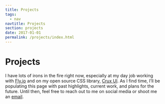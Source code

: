 ```yaml
---
title: Projects
tags:
  - nav
navtitle: Projects
section: projects
date: 2017-01-01
permalink: /projects/index.html
---
```


# Projects

I have lots of irons in the fire right now, especially at my day job working with <a href="https:/fly.io" target="_blank">Fly.io</a> and on my open source CSS library, <a href="https://cruxui.com" target="_blank">Crux UI</a>. As I find time, I’ll be populating this page with past highlights, current work, and plans for the future. Until then, feel free to reach out to me on social media or shoot me an <a href="mailto:hello@kylefoster.design">email</a>.

<!-- # Howdy!

I’m a digital designer, developer, and creative leader based in Chicago, Illinois. For over a decade I’ve helped companies create intuitive and attractive digital experiences that solve problems and exceed business objectives. During my career I’ve worked solo, collaboratively, and helped build creative teams from the ground up. Most recently, I’ve specialized in establishing brands and delivering products in the startup space. If you have a project and would like to chat about working together, <a class="underline" href="/services/">hit me up</a>.

Right now I’m collaborating with the amazing people at Fly.io to build a better Internet.

<svg width="300" role="img" fill="currentColor" fill-rule="evenodd" aria-labelledby="logo-title logo-description" viewBox="0 0 161 60"><g bufferred-rendering="static"><title id="logo-title">Fly</title><desc id="logo-description">App performance optimization</desc><path d="M98.516 56.676h-6.733c-.194-.038-.348-.131-.292-.432l5.433-13.534-8.194-19.162-.025-.121.023-.121.068-.103.102-.069.121-.025h6.78l.123.025.103.07.067.106 4.426 11.442 4.471-11.443.067-.105.103-.07.123-.025h6.779l.12.024.102.068c.116.173.085.26.069.342l-13.544 32.937-.068.102-.102.069-.121.024v.001zm18.75-19.3c2.248.019 4.363 1.857 4.269 4.304-.064 1.686-1.261 3.257-2.893 3.789-1.868.61-4.138-.139-5.125-1.888-.976-1.729-.534-4.186 1.189-5.412.725-.516 1.616-.786 2.506-.794h.054l.001.001zm31.345-14.726c3.781.016 7.56 1.837 9.637 5.092 2.459 3.852 2.367 9.267-.19 13.02-2.368 3.476-6.831 5.327-11.198 4.719-3.694-.514-7.087-2.905-8.639-6.332-2.095-4.623-1.064-10.601 2.903-13.897 2.059-1.711 4.757-2.591 7.414-2.602h.073zm-15.704 22.579h-6.323c-.119-.024-.121-.025-.222-.092l-.069-.102-.023-.12v-21.491c.023-.119.024-.121.092-.223l.101-.068.12-.024h6.323l.121.024.102.068.068.102.024.121v21.491c-.024.119-.025.121-.092.222l-.102.068-.121.024h.001zm-64.848-.002h-6.414l-.12-.024-.102-.068-.068-.102-.024-.12v-16.113h-3.717l-.12-.024c-.101-.068-.102-.069-.17-.17l-.024-.12v-5.063l.024-.12c.116-.173.209-.178.29-.194h3.717c0-1.12-.01-2.239.142-3.356.296-2.18 1.147-4.361 2.786-5.902 1.837-1.727 4.486-2.421 7.016-2.43l.04.001v.001h14.632l.12.024.102.068.068.102.024.12v33.179l-.024.12c-.068.101-.069.102-.17.17l-.12.024h-6.369l-.12-.024c-.101-.068-.102-.069-.17-.17l-.024-.12v-31.641l-2.366 4.724c-.047.062-.087.137-.281.173-1.776 0-3.553-.005-5.329 0-.822.007-1.646.287-2.165.96-.608.788-.744 1.836-.749 2.793v1.185h3.992l.12.024.102.068.068.102.024.12v5.063l-.024.12c-.068.101-.069.102-.17.17l-.12.024h-3.992v16.113c-.016.082-.021.175-.194.29l-.12.024zm80.486-15.69c-2.05.018-3.978 1.507-4.379 3.612-.33 1.735.29 3.657 1.69 4.691 1.893 1.399 4.937 1.06 6.384-.91 1.353-1.842 1.11-4.757-.618-6.276-.823-.724-1.925-1.107-3.019-1.117h-.058l.001-.001zm-18.775-18.117c1.632.014 3.241 1.002 3.87 2.486.676 1.595.185 3.607-1.223 4.724-1.417 1.124-3.575 1.204-5.113.194-1.202-.789-1.956-2.229-1.849-3.655.152-2.038 2.124-3.718 4.234-3.749h.081v-.001zM19.347 49.8l.21.062.184.12.012.01.06.052.102.092c.432.394.85.802 1.252 1.226.286.302.562.61.828.93.172.206.338.416.5.63.154.208.3.42.44.636.124.194.24.392.348.594.094.178.18.362.254.548.13.324.226.662.26 1.01l.01.194-.016.46c-.036.384-.124.766-.27 1.124-.18.448-.448.854-.788 1.196-.12.122-.25.236-.384.342l-.338.236-.292.166c-.58.304-1.224.476-1.875.54-.212.02-.424.03-.636.028-.23 0-.46-.014-.688-.04-.38-.044-.756-.126-1.12-.252-.31-.106-.612-.244-.894-.416-.3-.182-.578-.404-.82-.66-.314-.33-.562-.718-.734-1.14-.138-.342-.226-.702-.264-1.068l-.022-.346.004-.276c.01-.168.036-.336.074-.5.042-.182.098-.36.166-.532.068-.176.144-.35.23-.518.104-.204.218-.404.338-.598.132-.208.268-.41.414-.608.222-.306.458-.602.702-.888.258-.302.524-.598.8-.884.346-.362.704-.712 1.074-1.052l.252-.226.012-.012c.184-.118.184-.118.394-.18h.22zm.346-49.792l.516.012.23.014 1.398.114 1.933.27.14.032 1.875.46.528.156.6.204.73.272.566.238.882.412.492.248.998.582.304.182 1.36.984.332.288.938.848.804.854.222.244.944 1.242.14.222.728 1.216.204.388.41.902.428 1.052.14.41.456 1.643.356 2.223.062.69.056.992.004.144-.02 1.108-.012.21-.056.438-.312 1.771-.046.216-.72 2.225-.67 1.603-.85 1.687-1.526 2.633-.784 1.186-.95 1.408-.686.93-1.336 1.773-.918 1.142-1.354 1.637-.948 1.096-1.472 1.645-.926 1.006-2.741 2.835-.062.062-1.466 1.43-.812.764-.05.046-.062.058-.082.056-.058.026-.16.054-.382-.016-.034-.012-.208-.13-.028-.024-.026-.026-.11-.1-.302-.282-.022-.022-2.689-2.643-.832-.854-2.127-2.267-.506-.55-2.565-2.969-.718-.88-2.259-2.913-.224-.298-1.715-2.503-.466-.744-1.232-2.097-.358-.65-1.076-2.251-.172-.442-.618-1.723-.214-.732-.174-.71-.146-.774-.118-.866-.046-.528-.02-.988.004-.168.026-.532.214-2.157.05-.278.49-2.153.01-.04.082-.24.342-.994.106-.25.558-1.218.378-.708.536-.878.534-.78.372-.488.436-.52.478-.524.39-.39 1.028-.896.768-.622.906-.61.646-.41 1.37-.714 1.945-.8.096-.038 1.729-.502.678-.15.932-.186.634-.094.974-.122.658-.056 1.312-.072h.008l.488-.006.048.002.006-.002h.036l.42.008zm-1.106 3.057c-.196.022-.39.048-.584.086-.288.054-.574.13-.852.226-.3.102-.592.226-.874.372-.188.096-.37.202-.548.314-1.322.84-2.331 2.099-3.075 3.463-.124.228-.242.458-.352.694-.132.28-.254.564-.368.85-.148.376-.282.756-.404 1.142-.148.472-.278.948-.39 1.43-.142.606-.258 1.22-.35 1.835-.118.784-.198 1.573-.248 2.361-.032.502-.052 1.004-.062 1.508-.012.578-.006 1.156.034 1.733.096 1.35.328 2.689.632 4.007.384 1.663.884 3.297 1.448 4.906.71 2.021 1.522 4.005 2.403 5.958 1.086 2.415 2.277 4.78 3.539 7.106l.096.174v-38.17l-.044.004zm4.996.096c.88.182 1.747.424 2.591.732 1.202.44 2.357 1.012 3.419 1.727 1.44.968 2.701 2.197 3.677 3.633.576.846 1.052 1.761 1.422 2.717.548 1.408.866 2.899.992 4.403.032.394.054.788.062 1.184.008.368.006.736-.024 1.104-.064.822-.236 1.635-.466 2.427-.186.648-.416 1.284-.672 1.909-.318.778-.676 1.538-1.066 2.283-.862 1.653-1.857 3.233-2.923 4.764-1.312 1.885-2.731 3.693-4.213 5.448-1.548 1.835-3.169 3.611-4.842 5.334l-.214.218c1.184-2.209 2.303-4.455 3.327-6.746.57-1.272 1.112-2.561 1.619-3.861.554-1.428 1.064-2.877 1.506-4.343.332-1.098.626-2.209.866-3.331.206-.962.37-1.937.47-2.915.044-.426.074-.854.09-1.282.012-.39.012-.782.006-1.172-.008-.502-.026-1.002-.058-1.502-.12-2.013-.428-4.019-1.02-5.95-.128-.416-.272-.826-.43-1.23-.12-.308-.25-.614-.388-.914-.758-1.637-1.817-3.169-3.249-4.285l-.482-.348z"></path></g></svg>

I’m also actively developing Crux UI – an open source utility-first CSS library.

<svg width="300px" viewBox="0 0 963 399" aria-labelledby="logo-title logo-description" role="img" fill-rule="evenodd" clip-rule="evenodd">
  <title id="logo-title">Crux UI</title>
  <desc id="logo-description">A utility-first CSS library</desc>
  <path d="M963 39.9c0-22.021-17.879-39.9-39.9-39.9h-883.2c-22.021 0-39.9 17.879-39.9 39.9v319.2c0 22.021 17.879 39.9 39.9 39.9h883.2c22.021 0 39.9-17.879 39.9-39.9v-319.2z" fill="#F30048"></path>
  <path d="M202.969 273.414l76.546-76.546c16.984-16.984 16.984-44.561 0-61.545-16.984-16.983-44.561-16.983-61.545 0l-14.456 14.457M202.989 273.414l-76.546-76.546c-16.984-16.984-16.984-44.561 0-61.545 16.984-16.983 44.561-16.983 61.545 0l14.981 14.981M217.592 256.63l-75.303-75.303c-8.323-8.323-8.323-21.836 0-30.158 8.322-8.322 21.835-8.322 30.157 0l75.165 75.165M158.347 166.53l74.841 74.841" stroke="#FFF" stroke-width="11" fill="none" stroke-linecap="round"></path>
  <path d="M367.73 275.52l-8.788-19.39c-.131-.237-.315-.421-.578-.421h-2.131c-.263 0-.448.184-.579.421l-8.787 19.39c-.211.474.079.71.394.71h4.183c.263 0 .448-.236.632-.657l.736-1.632h8.998l.71 1.632c.185.421.369.657.658.657h4.157c.316 0 .605-.236.395-.71zm-13.155-5.551l2.736-6.183 2.736 6.183h-5.472zM399.711 255.709h-3.92c-.289 0-.5.211-.5.5v11.629c0 2.104-1 3.893-3.578 3.893-2.605 0-3.604-1.789-3.604-3.893v-11.629c0-.289-.211-.5-.5-.5h-3.92c-.29 0-.5.211-.5.5v12.418c0 4.288 2.999 7.787 8.524 7.787 5.499 0 8.498-3.499 8.498-7.787v-12.418c0-.289-.211-.5-.5-.5zM420.569 255.709h-13.918c-.289 0-.526.211-.526.526v3.394c0 .29.263.5.526.5h4.368v15.575c0 .316.236.526.526.526h3.894c.289 0 .499-.236.499-.526v-15.575h4.631c.289 0 .5-.237.5-.526v-3.394c0-.316-.211-.5-.5-.5zM427.641 276.23h3.893c.29 0 .5-.236.5-.526v-19.495c0-.289-.236-.5-.526-.5h-3.894c-.289 0-.499.211-.499.5v19.495c0 .316.236.526.526.526zM451.682 271.81h-7.603v-15.601c0-.289-.237-.5-.527-.5h-3.893c-.29 0-.5.211-.5.5v19.495c0 .316.237.526.526.526h11.997c.263 0 .5-.236.5-.526v-3.394c0-.315-.237-.5-.5-.5zM459.149 276.23h3.893c.29 0 .5-.236.5-.526v-19.495c0-.289-.237-.5-.526-.5h-3.894c-.289 0-.5.211-.5.5v19.495c0 .316.237.526.527.526zM484.058 255.709h-13.918c-.289 0-.526.211-.526.526v3.394c0 .29.263.5.526.5h4.368v15.575c0 .316.237.526.526.526h3.894c.289 0 .5-.236.5-.526v-15.575h4.63c.289 0 .5-.237.5-.526v-3.394c0-.316-.211-.5-.5-.5zM507.731 255.709h-3.999c-.395 0-.71.158-.895.526l-4.078 6.999-4.051-6.999c-.211-.368-.5-.526-.895-.526h-3.999c-.552 0-.605.342-.394.737l6.893 11.55v7.734c0 .316.158.5.5.5h3.92c.315 0 .5-.184.5-.5v-7.734l6.892-11.55c.211-.395.158-.737-.394-.737zM522.827 271.1v-2.894c0-.316-.237-.5-.5-.5h-8.287c-.316 0-.526.211-.526.526v2.894c0 .29.236.5.526.5h8.287c.263 0 .5-.237.5-.526zM542.606 255.709h-12.707c-.29 0-.5.211-.5.5v19.495c0 .29.237.526.5.526h3.92c.289 0 .5-.236.5-.526v-7.656h6.182c.316 0 .527-.21.527-.526v-3.394c0-.289-.237-.5-.527-.5h-6.182v-3.499h8.287c.316 0 .526-.21.526-.526v-3.394c0-.289-.236-.5-.526-.5zM549.599 276.23h3.894c.289 0 .5-.236.5-.526v-19.495c0-.289-.237-.5-.526-.5h-3.894c-.29 0-.5.211-.5.5v19.495c0 .316.237.526.526.526zM577.639 275.336l-3.604-5.841c2.342-1.315 3.525-3.815 3.525-6.419 0-3.789-2.552-7.367-7.419-7.367h-8.524c-.289 0-.5.211-.5.5v19.495c0 .316.237.526.526.526h3.894c.29 0 .5-.236.5-.526v-5.262h3.447l3.236 5.288c.184.342.473.5.894.5h3.525c.606 0 .79-.394.5-.894zm-11.602-15.207h3.973c1.657 0 2.631 1.21 2.631 2.947 0 1.71-.974 2.946-2.631 2.946h-3.973v-5.893zM583.106 272.573c-.315.448-.184.711.079.921.632.579 2.894 2.92 6.946 2.92 4.315 0 7.261-2.604 7.261-6.156 0-3.709-3.367-5.183-7.287-7.077-1.342-.605-1.816-1.026-1.816-1.736 0-.842.711-1.237 1.737-1.237 1.368 0 3.078 1.105 3.604 1.447.395.289.763.158 1.131-.342l1.973-2.578c.237-.342.132-.711-.157-.947-.684-.5-2.763-2.263-6.262-2.263-4.42 0-7.051 2.815-7.051 5.972 0 3.368 2.973 4.788 7.34 6.972 1.053.5 1.763.921 1.763 1.737 0 .894-.842 1.525-2.183 1.525-2.026 0-3.421-1.341-4.131-1.946-.237-.211-.763-.237-1.026.157l-1.921 2.631zM616.593 255.709h-13.918c-.289 0-.526.211-.526.526v3.394c0 .29.263.5.526.5h4.367v15.575c0 .316.237.526.527.526h3.893c.29 0 .5-.236.5-.526v-15.575h4.631c.289 0 .499-.237.499-.526v-3.394c0-.316-.21-.5-.499-.5zM642.733 276.414c3.184 0 5.815-1.236 7.814-3.236.237-.236.237-.473 0-.71l-2.92-2.605c-.237-.184-.474-.184-.711.027-1.052 1.026-2.315 1.736-4.104 1.736-3.288 0-5.683-2.473-5.683-5.656 0-3.184 2.395-5.657 5.683-5.657 1.789 0 3.052.711 4.104 1.737.237.21.474.21.711.026l2.92-2.605c.237-.236.237-.473 0-.71-1.999-1.999-4.63-3.236-7.814-3.236-6.103 0-10.655 4.394-10.655 10.445s4.552 10.444 10.655 10.444zM656.461 272.573c-.315.448-.184.711.079.921.632.579 2.894 2.92 6.946 2.92 4.315 0 7.261-2.604 7.261-6.156 0-3.709-3.367-5.183-7.287-7.077-1.342-.605-1.816-1.026-1.816-1.736 0-.842.711-1.237 1.737-1.237 1.368 0 3.078 1.105 3.604 1.447.395.289.763.158 1.131-.342l1.973-2.578c.237-.342.132-.711-.157-.947-.684-.5-2.763-2.263-6.262-2.263-4.42 0-7.051 2.815-7.051 5.972 0 3.368 2.973 4.788 7.34 6.972 1.053.5 1.763.921 1.763 1.737 0 .894-.842 1.525-2.183 1.525-2.026 0-3.421-1.341-4.131-1.946-.237-.211-.763-.237-1.026.157l-1.921 2.631zM676.477 272.573c-.315.448-.184.711.079.921.632.579 2.894 2.92 6.946 2.92 4.315 0 7.261-2.604 7.261-6.156 0-3.709-3.367-5.183-7.287-7.077-1.342-.605-1.816-1.026-1.816-1.736 0-.842.711-1.237 1.737-1.237 1.368 0 3.078 1.105 3.604 1.447.395.289.763.158 1.131-.342l1.973-2.578c.237-.342.132-.711-.157-.947-.684-.5-2.763-2.263-6.262-2.263-4.42 0-7.051 2.815-7.051 5.972 0 3.368 2.973 4.788 7.34 6.972 1.053.5 1.763.921 1.763 1.737 0 .894-.842 1.525-2.184 1.525-2.025 0-3.42-1.341-4.13-1.946-.237-.211-.763-.237-1.026.157l-1.921 2.631zM719.351 271.81h-7.604v-15.601c0-.289-.236-.5-.526-.5h-3.894c-.289 0-.5.211-.5.5v19.495c0 .316.237.526.527.526h11.997c.263 0 .499-.236.499-.526v-3.394c0-.315-.236-.5-.499-.5zM726.817 276.23h3.894c.289 0 .5-.236.5-.526v-19.495c0-.289-.237-.5-.526-.5h-3.894c-.29 0-.5.211-.5.5v19.495c0 .316.237.526.526.526zM750.569 265.154c1.71-1.131 2.289-2.762 2.289-4.209 0-2.868-2.236-5.236-5.893-5.236h-8.13c-.289 0-.5.211-.5.5v19.495c0 .316.237.526.526.526h8.709c3.446 0 6.445-2.394 6.445-5.84 0-2.237-1.236-4.052-3.446-5.236zm-2.578-3.104c0 1.052-.711 1.92-2.105 1.92h-2.631v-3.841h2.631c1.394 0 2.105.868 2.105 1.921zm-1.447 9.76h-3.289v-3.972h3.289c1.473 0 2.21.947 2.21 1.973 0 1.052-.737 1.999-2.21 1.999zM776.978 275.336l-3.604-5.841c2.341-1.315 3.525-3.815 3.525-6.419 0-3.789-2.552-7.367-7.419-7.367h-8.524c-.29 0-.5.211-.5.5v19.495c0 .316.237.526.526.526h3.894c.289 0 .5-.236.5-.526v-5.262h3.446l3.236 5.288c.184.342.474.5.895.5h3.525c.605 0 .789-.394.5-.894zm-11.602-15.207h3.972c1.658 0 2.631 1.21 2.631 2.947 0 1.71-.973 2.946-2.631 2.946h-3.972v-5.893zM802.94 275.52l-8.787-19.39c-.132-.237-.316-.421-.579-.421h-2.131c-.263 0-.447.184-.579.421l-8.787 19.39c-.211.474.079.71.394.71h4.184c.263 0 .447-.236.631-.657l.737-1.632h8.997l.711 1.632c.184.421.368.657.657.657h4.157c.316 0 .605-.236.395-.71zm-13.155-5.551l2.736-6.183 2.737 6.183h-5.473zM825.35 275.336l-3.604-5.841c2.341-1.315 3.525-3.815 3.525-6.419 0-3.789-2.552-7.367-7.419-7.367h-8.524c-.29 0-.5.211-.5.5v19.495c0 .316.237.526.526.526h3.894c.289 0 .5-.236.5-.526v-5.262h3.446l3.236 5.288c.184.342.474.5.895.5h3.525c.605 0 .789-.394.5-.894zm-11.602-15.207h3.972c1.658 0 2.631 1.21 2.631 2.947 0 1.71-.973 2.946-2.631 2.946h-3.972v-5.893zM848.786 255.709h-3.999c-.395 0-.71.158-.894.526l-4.078 6.999-4.052-6.999c-.21-.368-.5-.526-.894-.526h-3.999c-.553 0-.606.342-.395.737l6.893 11.55v7.734c0 .316.158.5.5.5h3.92c.316 0 .5-.184.5-.5v-7.734l6.893-11.55c.21-.395.158-.737-.395-.737z" fill="#FFF"></path>
  <path d="M387.537 205.224c-9.627 0-16.159-6.532-16.159-16.502 0-13.237 10.142-24.066 22.863-24.066 5.501 0 9.627 1.891 13.581 6.36 1.375 1.547 3.438 1.719 4.641.516l13.409-11.001c1.375-1.376.688-2.751.172-3.61-6.533-9.798-17.363-16.159-30.943-16.159-25.786 0-48.306 22.175-48.306 49.507 0 22.174 15.815 38.848 38.163 38.848 12.893 0 25.099-5.157 34.038-13.236 1.547-1.547 1.203-3.266 0-4.641l-11.002-12.205c-1.032-1.203-2.579-1.375-3.954-.172-4.814 4.47-9.799 6.361-16.503 6.361zM496.182 146.263c-2.063-2.578-6.361-5.501-11.862-5.501-9.455 0-16.675 5.329-22.348 13.58l.86-8.423c.172-1.547-1.031-3.266-2.579-3.266h-19.425c-1.547 0-2.579.86-2.751 2.407l-11.174 79.244c-.171 1.203.86 2.579 2.407 2.579h20.457c1.719 0 2.751-1.032 2.922-2.407l5.845-41.427c1.376-10.142 9.455-18.909 20.973-18.909 2.407 0 4.641.172 6.704.688 1.547.344 2.923.688 3.782-1.031l7.22-13.924c.688-1.375 0-2.407-1.031-3.61zM580.932 142.653h-20.629c-1.547 0-2.063.172-2.407 1.719l-6.188 44.865c-.86 6.532-7.908 15.815-19.426 15.815-6.016 0-13.237-2.923-11.174-16.502l5.845-42.631c.344-1.547-1.031-3.266-2.578-3.266h-20.629c-1.547 0-2.063.172-2.407 1.719l-6.704 47.787c-3.095 22.519 8.767 36.958 28.192 36.958 9.627 0 18.91-5.329 25.443-13.58l-.688 7.908c-.172 1.547 1.031 3.438 2.579 3.438h19.941c1.547 0 2.063-.344 2.407-1.891l11.002-79.073c.343-1.547-1.032-3.266-2.579-3.266zM667.401 224.304l-21.488-40.567 31.974-37.474c1.204-1.719-.172-3.61-2.234-3.61h-23.38c-1.375 0-2.063 0-3.094 1.204l-15.987 20.455-10.315-19.424c-.172-1.203-1.375-2.235-2.75-2.235h-23.38c-2.063 0-2.063.86-1.031 2.579l20.285 38.505-33.694 39.536c-1.203 1.719.172 3.61 2.407 3.61h23.379c1.375 0 2.063 0 3.095-1.204l17.534-22.69 11.518 21.659c.516 1.203 1.375 2.235 2.75 2.235h23.38c2.063 0 2.063-.86 1.031-2.579zM808.708 142.653h-20.628c-1.547 0-2.063.172-2.407 1.719l-6.189 44.865c-.859 6.532-7.907 15.815-19.425 15.815-6.017 0-13.237-2.923-11.174-16.502l5.845-42.631c.344-1.547-1.032-3.266-2.579-3.266h-20.629c-1.547 0-2.063.172-2.406 1.719l-6.705 47.787c-3.094 22.519 8.768 36.958 28.193 36.958 9.627 0 18.91-5.329 25.442-13.58l-.687 7.908c-.172 1.547 1.031 3.438 2.578 3.438h19.941c1.548 0 2.063-.344 2.407-1.891l11.002-79.073c.344-1.547-1.031-3.266-2.579-3.266zM823.664 145.06l-11.174 79.244c-.171 1.203 1.032 2.579 2.407 2.579h20.457c1.719 0 2.751-1.032 2.922-2.407l11.002-78.385c.172-1.719-1.031-3.438-2.578-3.438h-20.285c-1.547 0-2.579.86-2.751 2.407z" fill="#FFF"></path>
</svg>

I’m also helping design and develop other amazing projects, such as BuildPlane 

<svg fill="currentColor" aria-labelledby="logo-title logo-description" fill-rule="evenodd" width="300px" role="img" viewBox="0 0 249 58"><title id="logo-title">BuildPlane</title><desc id="logo-description">Construction tamed</desc><path d="M77.541 26.877h-6.654v-7.367h7.011c3.129 0 4.872 1.307 4.872 3.565 0 2.574-2.1 3.802-5.229 3.802m6.774 7.882c0 2.535-2.021 3.842-5.348 3.842h-8.08v-7.605h7.724c3.841 0 5.704 1.387 5.704 3.763m7.023.555c0 4.872 2.733 8.04 7.446 8.04 3.248 0 5.188-1.704 6.535-3.684v3.249h4.793v-20.913h-4.793v11.802c0 3.248-1.941 5.189-4.714 5.189-2.851 0-4.475-1.862-4.475-5.109v-11.882h-4.792v13.308zm22.509 7.605h4.792v-20.913h-4.792v20.913zm-.198-24.122h5.149v-4.555h-5.149v4.555zm8.964 24.122h4.793v-28.914h-4.793v28.914zm12.251-10.458c0-4.197 2.733-6.732 6.021-6.732 3.208 0 6.059 2.653 6.059 6.732 0 4.08-2.851 6.734-6.059 6.734-3.248 0-6.021-2.615-6.021-6.734m4.872-10.891c-4.991 0-9.704 3.92-9.704 10.891 0 6.972 4.792 10.893 9.704 10.893 3.406 0 5.584-1.743 7.129-3.921v3.486h4.793v-28.914h-4.793v11.248c-1.505-1.941-3.684-3.683-7.129-3.683m-60.809 21.349c6.18 0 10.259-2.654 10.259-7.645 0-3.803-2.258-5.663-5.505-6.773 2.059-1.07 3.961-2.812 3.961-6.219 0-4.356-3.525-7.089-9.111-7.089h-12.436v27.726h12.832z"></path><path d="M159.116 30.283v-12.199h7.011c4.475 0 7.445 2.059 7.445 6.021v.079c0 3.644-3.009 6.099-7.604 6.099h-6.852zm20.529 12.636h3.05v-28.914h-3.05v28.914zm16.015-10.378c2.494 0 4.515.436 6.02.871v1.98c0 3.249-3.09 5.546-6.853 5.546-2.772 0-5.148-1.505-5.148-4.079v-.08c0-2.574 2.139-4.238 5.981-4.238m-7.249-8.675l.911 2.496c1.902-.872 3.803-1.505 6.218-1.505 3.842 0 6.1 1.901 6.1 5.585v.713c-1.821-.515-3.684-.872-6.297-.872-5.189 0-8.754 2.298-8.754 6.615v.079c0 4.199 3.842 6.377 7.644 6.377 3.605 0 5.982-1.663 7.407-3.525v3.09h2.931v-12.517c0-2.614-.713-4.595-2.099-5.981-1.505-1.505-3.723-2.257-6.615-2.257-2.971 0-5.188.673-7.446 1.702m20.41-1.425v20.478h3.051v-11.724c0-3.843 2.614-6.417 6.139-6.417 3.604 0 5.664 2.376 5.664 6.178v11.963h3.05v-12.714c0-4.873-2.892-8.199-7.843-8.199-3.525 0-5.664 1.782-7.01 4v-3.565h-3.051zm23.817 9.109c.397-4 3.089-6.97 6.655-6.97 4.08 0 6.218 3.248 6.534 6.97h-13.189zm6.733-9.544c-5.664 0-9.822 4.752-9.822 10.654v.079c0 6.337 4.594 10.654 10.218 10.654 3.882 0 6.378-1.544 8.437-3.842l-1.901-1.702c-1.664 1.742-3.644 2.891-6.455 2.891-3.645 0-6.774-2.495-7.21-6.932h16.24c.039-.356.039-.594.039-.99 0-5.981-3.485-10.812-9.546-10.812m-83.384-6.813v27.726h3.129v-9.783h6.734c5.901 0 10.892-3.09 10.892-9.071v-.079c0-5.466-4.12-8.793-10.378-8.793h-10.377zM41.663 38.254l-17.068 9.854v8.691l12.297-7.1 12.297-7.1v-28.399l-12.297-7.1-12.297-7.1-12.298 7.1-.249.144v8.69l12.547-7.244 17.068 9.855v19.709zm-34.137-28.4v-8.248l-7.526 4.345v36.648l7.526 4.345v-37.09z" fill="#62BFF9"></path><path d="M24.595 34.254v8.691l12.596-7.273v-14.546l-12.596-7.272-12.597 7.272v31.926l7.526 4.346v-31.926000000000002l5.071-2.928 5.07 2.928v5.854l-5.07 2.928z"></path></svg>

and Flight Deck.

<svg width="300" viewBox="0 0 148 20" xmlns="http://www.w3.org/2000/svg" fill-rule="evenodd" clip-rule="evenodd">
	<path d="M9.874 16.819c-.315 0-.571-.257-.571-.572 0-.316.256-.572.571-.572.316 0 .572.256.572.572 0 .315-.256.572-.572.572zm3.473-.931c-.273.158-.623.064-.781-.209-.158-.273-.064-.623.209-.781.273-.158.623-.064.781.209.158.274.064.623-.209.781z"></path>
	<path d="M9.898 2.928c1.217.004 2.429.335 3.481.949l.081.057.07.071c.17.205.17.531-.003.735-.151.178-.415.248-.634.167l-.172-.09c-1.057-.594-2.306-.847-3.514-.706-1.449.169-2.824.898-3.77 2.022-.842 1-1.333 2.291-1.364 3.597-.048 2.042 1.041 4.077 2.865 5.149l.09.063c.203.172.259.493.123.724-.134.23-.441.34-.692.247-.11-.041-.208-.112-.309-.176-1.351-.857-2.386-2.189-2.882-3.721-.521-1.608-.436-3.393.251-4.946.611-1.381 1.681-2.554 3.007-3.282 1.014-.556 2.167-.855 3.33-.86h.042z" fill="url(#fda)"></path>
	<path d="M15.889 13.346c-.158.273-.508.367-.781.209-.273-.157-.367-.507-.209-.78.157-.274.507-.367.781-.21.273.158.367.508.209.781zm.93-3.472c0 .315-.256.572-.571.572-.316 0-.572-.257-.572-.572 0-.316.256-.572.572-.572.315 0 .571.256.571.572zm-.93-3.472c.158.273.064.623-.209.781-.274.157-.624.064-.781-.21-.158-.273-.064-.623.209-.781.273-.157.623-.064.781.21zm-5.995-6.402c2.639.006 5.285 1.116 7.144 3.079 1.558 1.646 2.526 3.846 2.686 6.108.174 2.463-.617 4.982-2.184 6.912-1.463 1.8-3.58 3.052-5.854 3.479-1.248.235-2.542.225-3.785-.03-1.955-.4-3.782-1.4-5.169-2.857-1.654-1.736-2.645-4.094-2.727-6.49-.07-2.067.534-4.152 1.696-5.867 1.278-1.889 3.243-3.31 5.437-3.945.885-.256 1.806-.387 2.726-.389h.03zm-.029 1.143c-2.377.006-4.724 1.02-6.356 2.755-1.566 1.665-2.439 3.967-2.361 6.264.082 2.403 1.198 4.744 3.017 6.318 1.566 1.354 3.624 2.122 5.692 2.125 2.126.003 4.243-.804 5.832-2.219 1.683-1.499 2.744-3.669 2.897-5.92.129-1.906-.392-3.847-1.452-5.438-.903-1.356-2.193-2.451-3.69-3.12-1.052-.471-2.194-.734-3.352-.762l-.227-.003zm59.144 8.845c.092.071.173.155.202.265l.015.112v2.407l-.018.124c-.04.134-.137.244-.221.36-.788 1.083-1.991 1.86-3.308 2.071-1.802.29-3.743-.362-4.917-1.842-1.65-2.081-1.497-5.574.892-7.36 1.244-.93 2.919-1.23 4.461-.844l.124.033.034.009c.194.051.385.116.568.2l.106.069c.055.064.11.131.132.212.023.082.021.169-.006.25l-.056.114-.294.422c-.102.113-.238.196-.385.186-.195-.012-.358-.101-.539-.154l-.024-.007c-1.073-.267-2.243-.154-3.173.479-.704.479-1.21 1.231-1.43 2.047-.372 1.378-.028 2.968 1.065 3.952 1.205 1.084 3.146 1.269 4.552.415.424-.257.796-.599 1.088-1.001v-1.265h-2.94l-.112-.015-.196-.113c-.08-.08-.112-.192-.127-.308v-.441c.015-.114.048-.229.127-.308.081-.08.193-.112.308-.127h3.854l.112.015.106.043zm64.961 3.558l.169.164.258.441c.074.177.069.387-.065.524-.085.087-.201.137-.313.193l-.309.142-.213.081-.091.03c-2.488.789-5.608-.135-6.685-2.925-.67-1.735-.356-3.831.85-5.27 1.201-1.434 3.276-2.058 5.081-1.715l.226.046.304.073.16.045c.212.066.423.149.63.238l.039.017.104.064c.112.123.184.283.144.442l-.046.113-.257.441c-.071.09-.157.173-.265.201-.214.057-.425-.11-.661-.19-1.546-.523-3.416-.191-4.454 1.075-1.28 1.561-1.102 4.198.528 5.463 1.109.86 2.728 1.047 3.955.559.158-.057.312-.128.451-.222l.006-.005c.094-.047.116-.07.224-.076l.23.051zm-87.927 1.793h-4.593l-.218-.058c-.1-.058-.174-.156-.203-.265l-.015-.112v-9.316c.015-.114.048-.229.128-.308.08-.08.192-.112.308-.127h.477l.113.015c.143.059.269.16.308.308l.015.112v8.439h3.68l.113.015.195.113c.08.08.113.192.128.308v.441c-.025.19-.135.37-.323.42l-.113.015zm30.502 0h-.478l-.218-.058c-.099-.058-.173-.156-.202-.265l-.015-.112v-9.316l.058-.218c.058-.099.156-.173.264-.202l.113-.015h.478l.113.015.195.112c.08.08.112.193.127.308v3.791h4.532v-3.791c.025-.19.135-.37.322-.42l.113-.015h.478c.114.015.229.048.308.127.08.08.112.193.127.308v9.316l-.058.217c-.058.1-.156.174-.264.203l-.113.015h-.478l-.218-.058c-.099-.058-.173-.156-.203-.265l-.014-.112v-4.213h-4.532v4.213l-.058.217c-.057.1-.155.174-.264.203l-.113.015zm-45.606 0h-.477l-.218-.058c-.1-.058-.174-.156-.203-.265l-.015-.112v-9.316l.058-.218c.058-.099.156-.173.265-.202l.113-.015h4.152l.113.015c.143.059.269.16.308.308l.015.112v.441l-.059.218c-.057.1-.155.174-.264.203l-.113.015h-3.239v3.097h3.055c.191.025.371.135.421.323l.015.113v.441l-.058.218c-.058.099-.156.173-.265.203l-.113.014h-3.055v4.03l-.015.112-.113.196c-.08.08-.192.112-.308.127zm72.084 0h-1.562c-.191-.025-.371-.135-.421-.323l-.015-.112v-9.316c.015-.114.049-.229.128-.308.08-.08.193-.112.308-.127h1.583c1.388.003 2.813.224 3.955 1.033.676.479 1.205 1.155 1.512 1.934.285.721.383 1.509.366 2.281-.028 1.273-.437 2.571-1.385 3.487-1.008.974-2.498 1.363-3.875 1.436l-.594.015zm17.015 0h-4.153c-.191-.025-.371-.135-.421-.323l-.015-.112v-9.316l.059-.218c.057-.099.155-.173.264-.202l.113-.015h4.153l.112.015.196.112c.08.08.112.193.127.308v.441l-.058.218c-.058.1-.156.174-.265.203l-.112.015h-3.24v3.097h3.056c.19.025.37.135.42.323l.015.113v.441c-.015.114-.048.229-.127.308-.08.08-.193.112-.308.127h-3.056v3.153h3.24c.19.025.37.135.42.323l.015.113v.441c-.025.19-.135.37-.323.42l-.112.015zm-67.251 0h-.478c-.114-.015-.229-.048-.308-.127-.08-.081-.112-.193-.128-.308v-9.316c.026-.19.136-.37.323-.42l.113-.015h.478l.113.015.195.112c.08.08.112.193.127.308v9.316l-.058.217c-.058.1-.156.174-.264.203l-.113.015zm39.395 0h-.478c-.191-.025-.37-.135-.421-.323l-.015-.112v-8.439h-2.192l-.112-.015c-.143-.059-.269-.161-.308-.308l-.015-.113v-.441l.058-.218c.058-.099.156-.173.265-.202l.112-.015h5.733l.113.015.195.112c.08.08.113.193.128.308v.441c-.015.114-.049.229-.128.308-.08.08-.193.113-.308.128h-2.192v8.439l-.015.112c-.059.143-.161.269-.308.308l-.112.015zm49.427 0h-.478c-.114-.015-.229-.048-.308-.127-.08-.081-.112-.193-.127-.308v-9.316c.015-.114.048-.229.127-.308.081-.08.193-.112.308-.127h.478l.218.058c.1.058.174.156.203.265l.015.112v4.871l4.168-5.145.095-.087.244-.074h.588l.121.017c.097.044.131.046.204.129.11.123.139.309.076.458l-.062.105-3.086 3.826 3.4 4.97.053.105c.038.196-.015.41-.187.514-.091.054-.123.048-.225.062h-.57c-.106-.013-.21-.04-.289-.11l-.069-.078-3.013-4.37-1.448 1.796v2.327c-.025.19-.135.37-.323.42l-.113.015zm-39.235-8.874v7.562c.706 0 1.412.007 2.108-.129 1.142-.224 2.267-.828 2.742-2 .274-.674.327-1.427.269-2.133-.056-.667-.246-1.339-.665-1.88-.743-.958-2.094-1.334-3.264-1.405-.396-.023-.793-.015-1.19-.015zm-91.761 1.011l1.984-3.394c.097-.156.259-.263.44-.281l.085-.001.057.006c.28.044.505.322.481.61-.006.086-.034.168-.076.243l-1.983 3.393c.145.134.273.286.381.453.535.823.536 1.958-.034 2.789-.458.667-1.25 1.09-2.066 1.093-.826.003-1.637-.427-2.099-1.118-.538-.807-.561-1.932-.013-2.769.45-.689 1.245-1.13 2.082-1.139h.03c.248.001.495.041.731.115zm-.742 1.028c-.451.003-.891.24-1.14.614-.337.509-.284 1.246.152 1.702.255.266.621.424.991.424.442-.001.877-.229 1.129-.593.35-.507.306-1.251-.129-1.714-.253-.27-.618-.43-.991-.433h-.012z"></path>
	<defs>
		<linearGradient id="fda" x2="1" gradientUnits="userSpaceOnUse" gradientTransform="matrix(-7.333 12.148 -12.148 -7.333 -2099.26 -1611.31)">
			<stop offset="0" stop-color="#ffc93d"></stop>
			<stop offset="1" stop-color="#ff1471"></stop>
		</linearGradient>
	</defs>
</svg> -->
